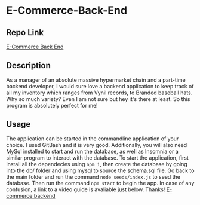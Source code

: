 # E-Commerce-Back-End

## Repo Link

[E-Commerce Back End](https://github.com/sikandersultan/E-Commerce-Back-End)

## Description 

As a manager of an absolute massive hypermarket chain and a part-time backend developer, I would sure love a backend application to keep track of all my inventory which ranges from Vynil records, to Branded baseball hats. Why so much variety? Even I am not sure but hey it's there at least. So this program is absolutely perfect for me!

## Usage

The application can be started in the commandline application of your choice. I used GitBash and it is very good. Additionally, you will also need MySql installed to start and run the database, as well as Insomnia or a similar program to interact with the database. To start the application, first install all the dependecies using `npm i`, then create the database by going into the db/ folder and using mysql to source the schema.sql file. Go back to the main folder and run the command `node seeds/index.js` to seed the database. Then run the command `npm start` to begin the app. In case of any confusion, a link to a video guide is avaliable just below. Thanks!
[E-commerce backend](https://youtu.be/Omg6gWolSA0)
